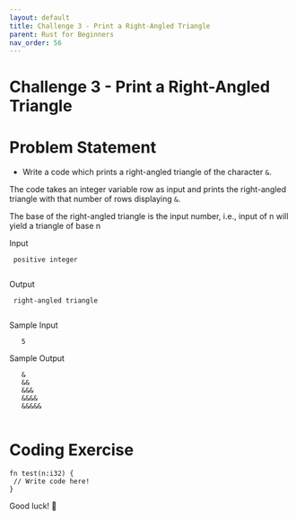 ```yaml
---
layout: default
title: Challenge 3 - Print a Right-Angled Triangle
parent: Rust for Beginners
nav_order: 56
---
```


# Challenge 3 - Print a Right-Angled Triangle


# Problem Statement 
- Write a code which prints a right-angled triangle of the character `&`.

The code takes an integer variable row as input and prints the right-angled triangle with that number of rows displaying `&`.

The base of the right-angled triangle is the input number, i.e., input of n will yield a triangle of base n

Input

```
 positive integer
 
```
Output

```
 right-angled triangle
 
```
Sample Input 

```
   5
```

Sample Output

```
   &
   &&
   &&&
   &&&&
   &&&&&
   
```

# Coding Exercise 

```
fn test(n:i32) {
 // Write code here!
}
```

Good luck! 🤞
